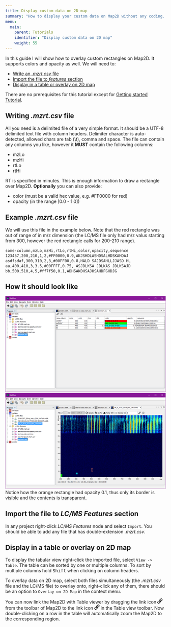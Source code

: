 ```yaml
---
title: Display custom data on 2D map
summary: "How to display your custom data on Map2D without any coding. You'll need to provide a simple file format."
menu:
  main:
    parent: Tutorials
    identifier: "Display custom data on 2D map"
    weight: 55
---
```


In this guide I will show how to overlay custom rectangles on Map2D. It supports colors and opacity as well.
We will need to:  

- [Write an _.mzrt.csv_ file](#writing-mzrt-csv-file)
- [Import the file to _features_ section](#import-the-file-to-features-section)
- [Display in a table  or overlay on 2D map](#display-in-a-table-or-overlay-on-2d-map)

There are no prerequisites for this tutorial except for [Getting started Tutorial](/getting-started).



## Writing _.mzrt.csv_ file
All you need is a delimited file of a very simple format. It should be a UTF-8 delimited text file with column headers. Delimiter character is auto-detected, allowed chars are tab (\t), comma and space. The file can contain any columns you like, however it **MUST** contain the following columns:  

- mzLo
- mzHi
- rtLo
- rtHi

RT is specified in minutes. This is enough information to draw a rectangle over Map2D. **Optionally** you can also provide:

 - color (must be a valid hex value, e.g. #FF0000 for red)
 - opacity (in the range [0.0 - 1.0])


## Example _.mzrt.csv_ file
We will use this file in the example below. Note that the red rectangle was out of range of in m/z dimension
(the LC/MS file only had m/z valus starting from 300, however the red rectangle calls for
200-210 range).
```
some-column,mzLo,mzHi,rtLo,rtHi,color,opacity,sequence
123457,200,210,1,2,#FF0000,0.9,AKJSHDLASHDSALHDSKAHDAJ
asdfsdaf,300,310,2,3,#00FF00,0.8,HALD SAJDSAHLLJJASD HL
aa,400,410,3,3.5,#00FFFF,0.75, ASJDLKSA JDLKAS JDLKSAJD
bb,500,510,4,5,#ff7f50,0.1,ADHSAKDHSAJHSAHDFGHDJG
```


## How it should look like
![Custom drawing table](/images/custom-drawing/custom-drawing-table.png)
![Custom drawing overlay](/images/custom-drawing/custom-drawing-overlay.png)
Notice how the orange rectangle had opacity 0.1, thus only its border is visible and the contents is
transparent.

## Import the file to _LC/MS Features_ section
In any project right-click _LC/MS Features_ node and select `Import`. You should be able to add
any file that has double-extension _.mzrt.csv_.


## Display in a table or overlay on 2D map
To display the tabular view right-click the imported file, select `View -> Table`. The table can be sorted by one or multiple columns. To sort by multiple columns hold <kbd>Shift</kbd> when clicking
on column headers.

To overlay data on 2D map, select both files simultaneously (the _.mzrt.csv_ file and the LC/MS file)
to overlay onto, right-click any of them, there should be an option to `Overlay on 2D Map` in the context menu.

You can now link the Map2D with Table viewer by dragging the link icon
![Link icon](/images/getting-started/icon_link.png) from the toolbar of Map2D to the link icon
![Link icon](/images/getting-started/icon_link.png) in the Table view toolbar. Now double-clicking
on a row in the table will automatically zoom the Map2D to the corresponding region.
